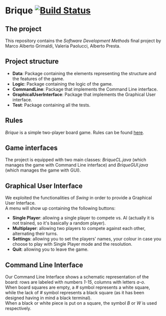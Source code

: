# Brique [![Build Status](https://travis-ci.org/valeriapaolucci/SDM_Brique.svg?branch=master)](https://travis-ci.org/valeriapaolucci/SDM_Brique)
## The project
This repository contains the *Software Development Methods* final project by Marco Alberto Grimaldi, Valeria Paolucci, Alberto Presta.

## Project structure
- **Data**: Package containing the elements representing the structure and the features of the game.
- **Logic**: Package containing the logic of the game.
- **CommandLine**: Package that implements the Command Line interface.
- **GraphicalUserInterface**: Package that implements the Graphical User interface.
- **Test**: Package containing all the tests.

## Rules
*Brique* is a simple two-player board game. Rules can be found [here](https://github.com/valeriapaolucci/SDM_Brique/edit/master//Rules.pdf).

## Game interfaces
The project is equipped with two main classes: *BriqueCL.java* (which manages the game with Command Line interface) and *BriqueGUI.java* (which manages the game with GUI).

## Graphical User Interface
We exploited the functionalities of *Swing* in order to provide a Graphical User Interface.
<br>A menu will show up containing the following buttons:
- **Single Player**: allowing a single player to compete vs. AI (actually it is not trained, so it's basically a random player).
- **Multiplayer**: allowing two players to compete against each other, alternating their turns.
- **Settings**: allowing you to set the players' names, your colour in case you choose to play with Single Player mode and the resolution.
- **Quit**: allowing you to leave the game.


## Command Line Interface
Our Command Line Interface shows a schematic representation of the board: rows are labeled with numbers *1-15*, columns with letters *a-o*. 
<br>When board squares are empty, a *#* symbol represents a white square, while the lack of *#* symbol represents a black square (as it has been designed having in mind a black terminal).
<br>When a black or white piece is put on a square, the symbol *B* or *W* is used respectively.
